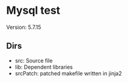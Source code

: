 # Mysql test

Version: 5.7.15
## Dirs

- src: Source file
- lib: Dependent libraries
- srcPatch: patched makefile written in jinja2  

